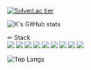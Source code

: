 <!--
### Journey to Frontend
Replacing 99.99% of Jupyter Notebook with other languages
-->

[![Solved.ac tier](http://mazassumnida.wtf/api/v2/generate_badge?boj=wonderkyum21)](https://solved.ac/wonderkyum21)

<!--
[![solved.ac tier](http://mazassumnida.wtf/api/generate_badge?boj=wonderkyum21)](https://solved.ac/wonderkyum21)
[![Solved.ac프로필](http://mazassumnida.wtf/api/v2/generate_badge?boj=wonderkyum21)](https://solved.ac/wonderkyum21)
[![solved.ac tier](http://mazassumnida.wtf/api/mini/generate_badge?boj=wonderkyum21)](https://solved.ac/wonderkyum21)
-->

![K's GitHub stats](https://github-readme-stats.vercel.app/api?username=wonderkyeom&show_icons=true&hide=issues&count_private=true)

✏ Stack   
<img src="https://img.shields.io/badge/Python-3776AB?style=for-the-badge&logo=Python&logoColor=white">
<img src="https://img.shields.io/badge/tensorflow-FF6F00?style=for-the-badge&logo=tensorflow&logoColor=white">
<img src="https://img.shields.io/badge/opencv-5C3EE8?style=for-the-badge&logo=opencv&logoColor=black">
<img src="https://img.shields.io/badge/numpy-013243?style=for-the-badge&logo=numpy&logoColor=black">
<img src="https://img.shields.io/badge/github-181717?style=for-the-badge&logo=github&logoColor=white">
<img src="https://img.shields.io/badge/linux-FCC624?style=for-the-badge&logo=linux&logoColor=black">
<img src="https://img.shields.io/badge/Linux Containers-333333?style=for-the-badge&logo=Linux Containers&logoColor=white">
<img src="https://img.shields.io/badge/Kali Linux-557C94?style=for-the-badge&logo=Kali linux&logoColor=white">
<img src="https://img.shields.io/badge/SketchUp-005F9E?style=for-the-badge&logo=SketchUp&logoColor=white">

![Top Langs](https://github-readme-stats.vercel.app/api/top-langs/?username=wonderkyeom&layout=compact)



<!--
**wonderkyeom/wonderkyeom** is a ✨ _special_ ✨ repository because its `README.md` (this file) appears on your GitHub profile.

Here are some ideas to get you started:

- 🔭 I’m currently working on ...
- 🌱 I’m currently learning ...
- 👯 I’m looking to collaborate on ...
- 🤔 I’m looking for help with ...
- 💬 Ask me about ...
- 📫 How to reach me: ...
- 😄 Pronouns: ...
- ⚡ Fun fact: ...
-->
